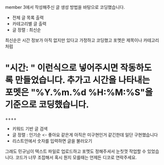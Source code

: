 member 3에서 작성해주신 글 생성 방법을 바탕으로 코딩했습니다.

- 전체 글 목록 출력
- 카테고리별 글 출력
- 글 정렬 : 최신순

최신순은 시간 정보가 아직 없지만 있다고 가정하고 코딩했고 포멧은 제목이나 카테고리처럼

"시간: " 이런식으로 넣어주시면 작동하도록 만들었습니다.
추가고 시간을 나타내는 포멧은 "%Y.%m.%d %H:%M:%S"을 기준으로 코딩했습니다.
========================================================================================

++++

- 키워드 기반 글 검색
- 글 정렬 : 인기순 <- 좋아요 같은게 아직은 미구현인거 같긴한데 일단 구현했습니다
- 리스트안에서 숫자를 입력하면 글을 불러오기

그래도 민규님이 텍스트 파일로 업로드하고 포멧도 정해주셔서 눈칫껏 작업할 수 있었습니다.
코드가 너무 조잡해서 혹시 뭔지 모를때는 언제든 디코로 연락주세요.
